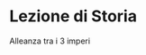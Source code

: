 # Lezione di Storia

Alleanza tra i 3 imperi
<!--stackedit_data:
eyJoaXN0b3J5IjpbLTQ5NjAyNzY2NV19
-->